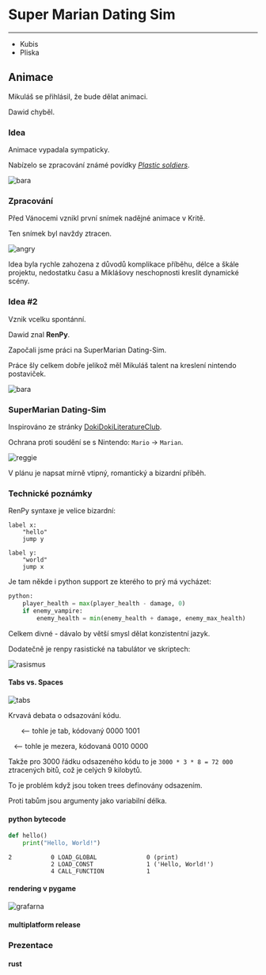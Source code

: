 # Super Marian Dating Sim
---------------------------------
+ Kubis
+ Pliska

## Animace

Mikuláš se přihlásil, že bude dělat animaci.

Dawid chyběl.

### Idea

Animace vypadala sympaticky.

Nabízelo se zpracování známé povídky [*Plastic soldiers*](https://docs.google.com/document/d/1-aIxD_GheagFxuDhVp_X0G1NvYPB8MfaCgDtlZa69qw).

![bara](bullets.jpg)

### Zpracování

Před Vánocemi vznikl první snímek nadějné animace v Kritě.

Ten snímek byl navždy ztracen.

![angry](angry.jpg)

Idea byla rychle zahozena z důvodů komplikace příběhu, délce a škále projektu, nedostatku času a Miklášovy neschopnosti kreslit dynamické scény.

### Idea #2

Vznik vcelku spontánní.

Dawid znal **RenPy**.

Započali jsme práci na SuperMarian Dating-Sim.

Práce šly celkem dobře jelikož měl Mikuláš talent na kreslení nintendo postaviček.

![bara](bara.png)

### SuperMarian Dating-Sim

Inspirováno ze stránky [DokiDokiLiteratureClub](https://ddlc.moe).

Ochrana proti soudění se s Nintendo: `Mario` -> `Marian`.

![reggie](reggie.jpg)

V plánu je napsat mírně vtipný, romantický a bizardní příběh.

### Technické poznámky

RenPy syntaxe je velice bizardní:
```renpy
label x:
	"hello"
	jump y

label y:
	"world"
	jump x
```
Je tam někde i python support ze kterého to prý má vycházet:
```python
python:
    player_health = max(player_health - damage, 0)
    if enemy_vampire:
        enemy_health = min(enemy_health + damage, enemy_max_health)
```
Celkem divné - dávalo by větší smysl dělat konzistentní jazyk.

Dodatečně je renpy rasistické na tabulátor ve skriptech:

![rasismus](rasismus.png)

#### Tabs vs. Spaces

![tabs](tabs.jpg)

Krvavá debata o odsazování kódu.

`	` <-- tohle je tab, kódovaný 0000 1001

` `   <-- tohle je mezera, kódovaná 0010 0000

Takže pro 3000 řádku odsazeného kódu to je
`3000 * 3 * 8 = 72 000` ztracených bitů, což je celých 9 kilobytů.

To je problém když jsou token trees definovány odsazením.

Proti tabům jsou argumenty jako variabilní délka.

#### python bytecode

```python
def hello()
    print("Hello, World!")
```

```
2           0 LOAD_GLOBAL              0 (print)
            2 LOAD_CONST               1 ('Hello, World!')
            4 CALL_FUNCTION            1
```

#### rendering v pygame

![grafarna](grafarna.png)

#### multiplatform release

### Prezentace

#### rust
